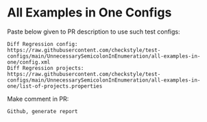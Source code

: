 # All Examples in One Configs
Paste below given to PR description to use such test configs:
```
Diff Regression config: https://raw.githubusercontent.com/checkstyle/test-configs/main/UnnecessarySemicolonInEnumeration/all-examples-in-one/config.xml
Diff Regression projects: https://raw.githubusercontent.com/checkstyle/test-configs/main/UnnecessarySemicolonInEnumeration/all-examples-in-one/list-of-projects.properties
```
Make comment in PR:
```
Github, generate report
```
